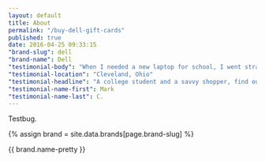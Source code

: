 ```yaml
---
layout: default
title: About
permalink: "/buy-dell-gift-cards"
published: true
date: 2016-04-25 09:33:15
"brand-slug": dell
"brand-name": Dell
"testimonial-body": "When I needed a new laptop for school, I went straight to Raise to buy a gift card. The money I saved was enough to buy a new case too!"
"testimonial-location": "Cleveland, Ohio"
"testimonial-headline": "A college student and a savvy shopper, find out how he uses Raise to make his money worth more."
"testimonial-name-first": Mark
"testimonial-name-last": C.
---
```

Testbug.

{% assign brand = site.data.brands[page.brand-slug] %}

{{ brand.name-pretty }}
